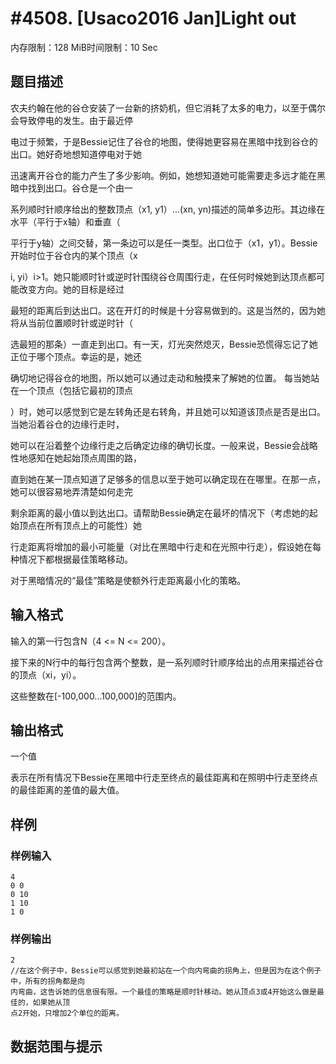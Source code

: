 # #4508. [Usaco2016 Jan]Light out

内存限制：128 MiB时间限制：10 Sec

## 题目描述

农夫约翰在他的谷仓安装了一台新的挤奶机，但它消耗了太多的电力，以至于偶尔会导致停电的发生。由于最近停

电过于频繁，于是Bessie记住了谷仓的地图，使得她更容易在黑暗中找到谷仓的出口。她好奇地想知道停电对于她

迅速离开谷仓的能力产生了多少影响。例如，她想知道她可能需要走多远才能在黑暗中找到出口。谷仓是一个由一

系列顺时针顺序给出的整数顶点（x1, y1）...(xn, yn)描述的简单多边形。其边缘在水平（平行于x轴）和垂直（

平行于y轴）之间交替，第一条边可以是任一类型。出口位于（x1，y1）。Bessie开始时位于谷仓内的某个顶点（x

i, yi）i>1。她只能顺时针或逆时针围绕谷仓周围行走，在任何时候她到达顶点都可能改变方向。她的目标是经过

最短的距离后到达出口。这在开灯的时候是十分容易做到的。这是当然的，因为她将从当前位置顺时针或逆时针（

选最短的那条）一直走到出口。有一天，灯光突然熄灭，Bessie恐慌得忘记了她正位于哪个顶点。幸运的是，她还

确切地记得谷仓的地图，所以她可以通过走动和触摸来了解她的位置。 每当她站在一个顶点（包括它最初的顶点

）时，她可以感觉到它是左转角还是右转角，并且她可以知道该顶点是否是出口。 当她沿着谷仓的边缘行走时，

她可以在沿着整个边缘行走之后确定边缘的确切长度。一般来说，Bessie会战略性地感知在她起始顶点周围的路，

直到她在某一顶点知道了足够多的信息以至于她可以确定现在在哪里。在那一点，她可以很容易地弄清楚如何走完

剩余距离的最小值以到达出口。请帮助Bessie确定在最坏的情况下（考虑她的起始顶点在所有顶点上的可能性）她

行走距离将增加的最小可能量（对比在黑暗中行走和在光照中行走），假设她在每种情况下都根据最佳策略移动。

对于黑暗情况的&ldquo;最佳&rdquo;策略是使额外行走距离最小化的策略。

## 输入格式

输入的第一行包含N（4 <= N <= 200）。

接下来的N行中的每行包含两个整数，是一系列顺时针顺序给出的点用来描述谷仓的顶点（xi，yi）。

这些整数在[-100,000...100,000]的范围内。

## 输出格式

一个值

表示在所有情况下Bessie在黑暗中行走至终点的最佳距离和在照明中行走至终点的最佳距离的差值的最大值。

## 样例

### 样例输入

    
    4
    0 0
    0 10
    1 10
    1 0
    

### 样例输出

    
    2
    //在这个例子中，Bessie可以感觉到她最初站在一个向内弯曲的拐角上，但是因为在这个例子中，所有的拐角都是向
    内弯曲，这告诉她的信息很有限。一个最佳的策略是顺时针移动。她从顶点3或4开始这么做是最佳的，如果她从顶
    点2开始，只增加2个单位的距离。
    

## 数据范围与提示
